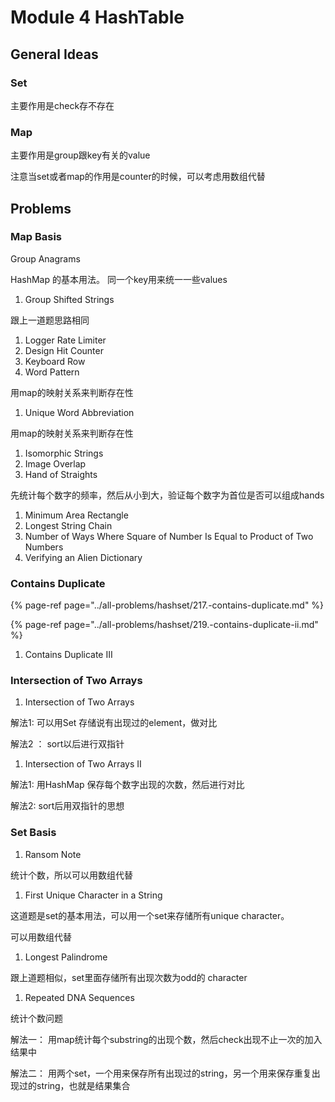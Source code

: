 # Module 4 HashTable

## General Ideas

### Set

主要作用是check存不存在

### Map

主要作用是group跟key有关的value

注意当set或者map的作用是counter的时候，可以考虑用数组代替

## Problems

### Map Basis

Group Anagrams

HashMap 的基本用法。 同一个key用来统一一些values

1. Group Shifted Strings

跟上一道题思路相同

1. Logger Rate Limiter
2. Design Hit Counter
3. Keyboard Row
4. Word Pattern

用map的映射关系来判断存在性

1. Unique Word Abbreviation

用map的映射关系来判断存在性

1. Isomorphic Strings
2. Image Overlap
3. Hand of Straights

先统计每个数字的频率，然后从小到大，验证每个数字为首位是否可以组成hands

1. Minimum Area Rectangle
2. Longest String Chain
3. Number of Ways Where Square of Number Is Equal to Product of Two Numbers
4. Verifying an Alien Dictionary

### Contains Duplicate

{% page-ref page="../all-problems/hashset/217.-contains-duplicate.md" %}

{% page-ref page="../all-problems/hashset/219.-contains-duplicate-ii.md" %}



1. Contains Duplicate III

### Intersection of Two Arrays

1. Intersection of Two Arrays

解法1: 可以用Set 存储说有出现过的element，做对比

解法2 ： sort以后进行双指针

1. Intersection of Two Arrays II

解法1: 用HashMap 保存每个数字出现的次数，然后进行对比

解法2: sort后用双指针的思想

### Set Basis

1. Ransom Note

统计个数，所以可以用数组代替

1. First Unique Character in a String

这道题是set的基本用法，可以用一个set来存储所有unique character。

可以用数组代替

1. Longest Palindrome

跟上道题相似，set里面存储所有出现次数为odd的 character

1. Repeated DNA Sequences

统计个数问题

解法一： 用map统计每个substring的出现个数，然后check出现不止一次的加入结果中

解法二： 用两个set，一个用来保存所有出现过的string，另一个用来保存重复出现过的string，也就是结果集合

